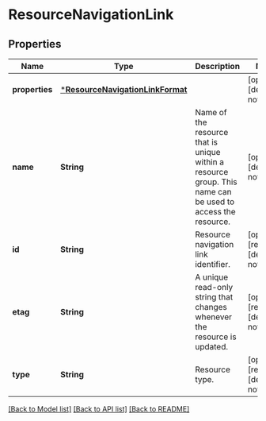 # ResourceNavigationLink


## Properties
Name | Type | Description | Notes
------------ | ------------- | ------------- | -------------
**properties** | [***ResourceNavigationLinkFormat**](ResourceNavigationLinkFormat.md) |  | [optional] [default to nothing]
**name** | **String** | Name of the resource that is unique within a resource group. This name can be used to access the resource. | [optional] [default to nothing]
**id** | **String** | Resource navigation link identifier. | [optional] [readonly] [default to nothing]
**etag** | **String** | A unique read-only string that changes whenever the resource is updated. | [optional] [readonly] [default to nothing]
**type** | **String** | Resource type. | [optional] [readonly] [default to nothing]


[[Back to Model list]](../README.md#models) [[Back to API list]](../README.md#api-endpoints) [[Back to README]](../README.md)


